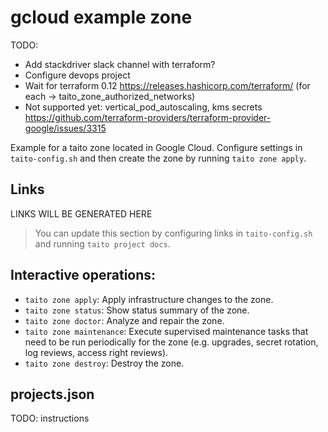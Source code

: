 # gcloud example zone

TODO:
* Add stackdriver slack channel with terraform?
* Configure devops project
* Wait for terraform 0.12 https://releases.hashicorp.com/terraform/ (for each -> taito_zone_authorized_networks)
* Not supported yet: vertical_pod_autoscaling, kms secrets
https://github.com/terraform-providers/terraform-provider-google/issues/3315

Example for a taito zone located in Google Cloud. Configure settings in `taito-config.sh` and then create the zone by running `taito zone apply`.

## Links

[//]: # (GENERATED LINKS START)

LINKS WILL BE GENERATED HERE

[//]: # (GENERATED LINKS END)

> You can update this section by configuring links in `taito-config.sh` and running `taito project docs`.

## Interactive operations:

* `taito zone apply`: Apply infrastructure changes to the zone.
* `taito zone status`: Show status summary of the zone.
* `taito zone doctor`: Analyze and repair the zone.
* `taito zone maintenance`: Execute supervised maintenance tasks that need to be run periodically for the zone (e.g. upgrades, secret rotation, log reviews, access right reviews).
* `taito zone destroy`: Destroy the zone.

## projects.json

TODO: instructions
